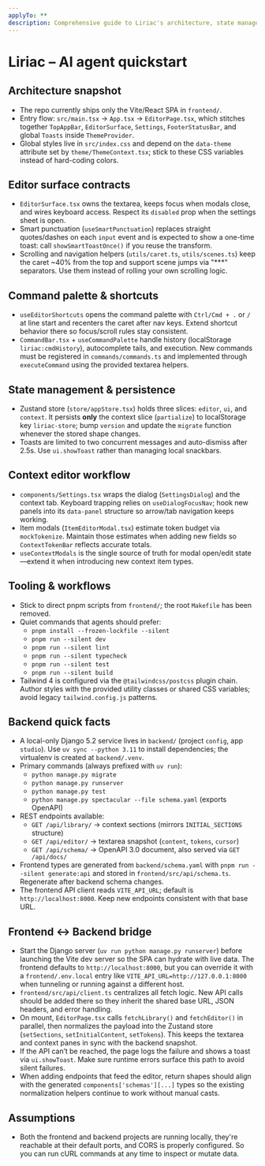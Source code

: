 ```yaml
---
applyTo: **
description: Comprehensive guide to Liriac's architecture, state management, and development workflows for AI agents.
---
```


# Liriac – AI agent quickstart

## Architecture snapshot
- The repo currently ships only the Vite/React SPA in `frontend/`.
- Entry flow: `src/main.tsx` → `App.tsx` → `EditorPage.tsx`, which stitches together `TopAppBar`, `EditorSurface`, `Settings`, `FooterStatusBar`, and global `Toasts` inside `ThemeProvider`.
- Global styles live in `src/index.css` and depend on the `data-theme` attribute set by `theme/ThemeContext.tsx`; stick to these CSS variables instead of hard-coding colors.

## Editor surface contracts
- `EditorSurface.tsx` owns the textarea, keeps focus when modals close, and wires keyboard access. Respect its `disabled` prop when the settings sheet is open.
- Smart punctuation (`useSmartPunctuation`) replaces straight quotes/dashes on each `input` event and is expected to show a one-time toast: call `showSmartToastOnce()` if you reuse the transform.
- Scrolling and navigation helpers (`utils/caret.ts`, `utils/scenes.ts`) keep the caret ~40% from the top and support scene jumps via "***" separators. Use them instead of rolling your own scrolling logic.

## Command palette & shortcuts
- `useEditorShortcuts` opens the command palette with `Ctrl/Cmd + .` or `/` at line start and recenters the caret after nav keys. Extend shortcut behavior there so focus/scroll rules stay consistent.
- `CommandBar.tsx` + `useCommandPalette` handle history (localStorage `liriac:cmdHistory`), autocomplete tails, and execution. New commands must be registered in `commands/commands.ts` and implemented through `executeCommand` using the provided textarea helpers.

## State management & persistence
- Zustand store (`store/appStore.tsx`) holds three slices: `editor`, `ui`, and `context`. It persists **only** the context slice (`partialize`) to localStorage key `liriac-store`; bump `version` and update the `migrate` function whenever the stored shape changes.
- Toasts are limited to two concurrent messages and auto-dismiss after 2.5s. Use `ui.showToast` rather than managing local snackbars.

## Context editor workflow
- `components/Settings.tsx` wraps the dialog (`SettingsDialog`) and the context tab. Keyboard trapping relies on `useDialogFocusNav`; hook new panels into its `data-panel` structure so arrow/tab navigation keeps working.
- Item modals (`ItemEditorModal.tsx`) estimate token budget via `mockTokenize`. Maintain those estimates when adding new fields so `ContextTokenBar` reflects accurate totals.
- `useContextModals` is the single source of truth for modal open/edit state—extend it when introducing new context item types.

## Tooling & workflows
- Stick to direct pnpm scripts from `frontend/`; the root `Makefile` has been removed.
- Quiet commands that agents should prefer:
	- `pnpm install --frozen-lockfile --silent`
	- `pnpm run --silent dev`
	- `pnpm run --silent lint`
	- `pnpm run --silent typecheck`
	- `pnpm run --silent test`
	- `pnpm run --silent build`
- Tailwind 4 is configured via the `@tailwindcss/postcss` plugin chain. Author styles with the provided utility classes or shared CSS variables; avoid legacy `tailwind.config.js` patterns.

## Backend quick facts
- A local-only Django 5.2 service lives in `backend/` (project `config`, app `studio`). Use `uv sync --python 3.11` to install dependencies; the virtualenv is created at `backend/.venv`.
- Primary commands (always prefixed with `uv run`):
	- `python manage.py migrate`
	- `python manage.py runserver`
	- `python manage.py test`
	- `python manage.py spectacular --file schema.yaml` (exports OpenAPI)
- REST endpoints available:
	- `GET /api/library/` → context sections (mirrors `INITIAL_SECTIONS` structure)
	- `GET /api/editor/` → textarea snapshot (`content`, `tokens`, `cursor`)
	- `GET /api/schema/` → OpenAPI 3.0 document, also served via `GET /api/docs/`
- Frontend types are generated from `backend/schema.yaml` with `pnpm run --silent generate:api` and stored in `frontend/src/api/schema.ts`. Regenerate after backend schema changes.
- The frontend API client reads `VITE_API_URL`; default is `http://localhost:8000`. Keep new endpoints consistent with that base URL.

## Frontend ↔ Backend bridge
- Start the Django server (`uv run python manage.py runserver`) before launching the Vite dev server so the SPA can hydrate with live data. The frontend defaults to `http://localhost:8000`, but you can override it with a `frontend/.env.local` entry like `VITE_API_URL=http://127.0.0.1:8000` when tunneling or running against a different host.
- `frontend/src/api/client.ts` centralizes all fetch logic. New API calls should be added there so they inherit the shared base URL, JSON headers, and error handling.
- On mount, `EditorPage.tsx` calls `fetchLibrary()` and `fetchEditor()` in parallel, then normalizes the payload into the Zustand store (`setSections`, `setInitialContent`, `setTokens`). This keeps the textarea and context panes in sync with the backend snapshot.
- If the API can’t be reached, the page logs the failure and shows a toast via `ui.showToast`. Make sure runtime errors surface this path to avoid silent failures.
- When adding endpoints that feed the editor, return shapes should align with the generated `components['schemas'][...]` types so the existing normalization helpers continue to work without manual casts.

## Assumptions
- Both the frontend and backend projects are running locally, they're reachable at their default ports, and CORS is properly configured. So you can run cURL commands at any time to inspect or mutate data.